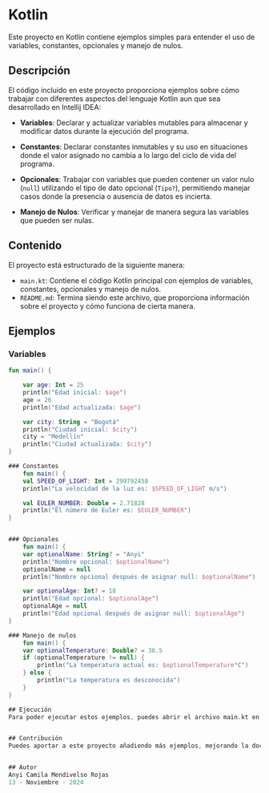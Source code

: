 # Kotlin 

Este proyecto en Kotlin contiene ejemplos simples para entender el uso de variables, constantes, opcionales y manejo de nulos.


## Descripción

El código incluido en este proyecto proporciona ejemplos sobre cómo trabajar con diferentes aspectos del lenguaje Kotlin aun que sea desarrollado en Intellij IDEA:

- **Variables**: Declarar y actualizar variables mutables para almacenar y modificar datos durante la ejecución del programa.

- **Constantes**: Declarar constantes inmutables y su uso en situaciones donde el valor asignado no cambia a lo largo del ciclo de vida del programa.

- **Opcionales**: Trabajar con variables que pueden contener un valor nulo (`null`) utilizando el tipo de dato opcional (`Tipo?`), permitiendo manejar casos donde la presencia o ausencia de datos es incierta.

- **Manejo de Nulos**: Verificar y manejar de manera segura las variables que pueden ser nulas.


## Contenido

El proyecto está estructurado de la siguiente manera:

- `main.kt`: Contiene el código Kotlin principal con ejemplos de variables, constantes, opcionales y manejo de nulos.
- `README.md`: Termina siendo este archivo, que proporciona información sobre el proyecto y cómo funciona de cierta manera.

## Ejemplos

### Variables
```kotlin
fun main() {

    var age: Int = 25
    println("Edad inicial: $age")
    age = 26
    println("Edad actualizada: $age")

    var city: String = "Bogotá"
    println("Ciudad inicial: $city")
    city = "Medellín"
    println("Ciudad actualizada: $city")
}

### Constantes
	fun main() {
    val SPEED_OF_LIGHT: Int = 299792458
    println("La velocidad de la luz es: $SPEED_OF_LIGHT m/s")

    val EULER_NUMBER: Double = 2.71828
    println("El número de Euler es: $EULER_NUMBER")
}


### Opcionales
	fun main() {
    var optionalName: String? = "Anyi"
    println("Nombre opcional: $optionalName")
    optionalName = null
    println("Nombre opcional después de asignar null: $optionalName")

    var optionalAge: Int? = 18
    println("Edad opcional: $optionalAge")
    optionalAge = null
    println("Edad opcional después de asignar null: $optionalAge")
}

### Manejo de nulos
	fun main() {
    var optionalTemperature: Double? = 36.5
    if (optionalTemperature != null) {
        println("La temperatura actual es: $optionalTemperature°C")
    } else {
        println("La temperatura es desconocida")
    }
}

## Ejecución
Para poder ejecutar estos ejemplos, puedes abrir el archivo main.kt en IntelliJ IDEA u otro entorno de desarrollo compatible con Kotlin. Utiliza el botón de ejecución o el atajo de teclado correspondiente para ejecutar el código claro antes de poder hacer esto debes abrir el repositorio.


## Contribución
Puedes aportar a este proyecto añadiendo más ejemplos, mejorando la documentación o extendiendo la funcionalidad de los ejemplos existentes despues de todo con cada granito de arena se puede generar algo muy bueno y de paso completo.


## Autor
Anyi Camila Mendivelso Rojas
13 - Noviembre - 2024
